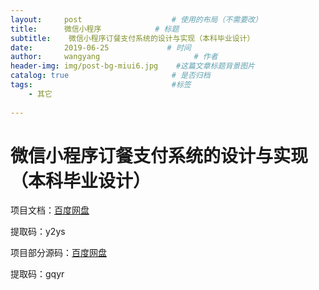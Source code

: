 ```yaml
---
layout:     post                    # 使用的布局（不需要改）
title:      微信小程序            # 标题 
subtitle:    微信小程序订餐支付系统的设计与实现（本科毕业设计） 
date:       2019-06-25             # 时间
author:     wangyang                     # 作者
header-img: img/post-bg-miui6.jpg    #这篇文章标题背景图片
catalog: true                       # 是否归档
tags:                               #标签
    - 其它
        
---
```



微信小程序订餐支付系统的设计与实现（本科毕业设计）
==========================================
项目文档：[百度网盘](https://pan.baidu.com/s/1kygdp9jdd33GV8Hv4_DU_A)

提取码：y2ys


项目部分源码：[百度网盘](https://pan.baidu.com/s/1ozCxdkqXk-U9uCMgoypkVg)

提取码：gqyr